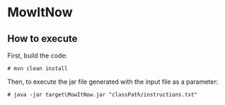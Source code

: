 MowItNow
==========


How to execute
--------------
First, build the code:

    # mvn clean install

Then, to execute the jar file generated with the input file as a parameter:

    # java -jar target\MowItNow.jar "classPath/instructions.txt"
